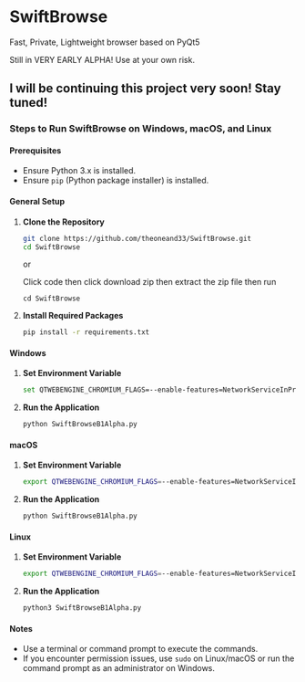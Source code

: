 # SwiftBrowse
Fast, Private, Lightweight browser based on PyQt5

Still in VERY EARLY ALPHA! Use at your own risk.

## I will be continuing this project very soon! Stay tuned! ##

### Steps to Run SwiftBrowse on Windows, macOS, and Linux

#### Prerequisites
- Ensure Python 3.x is installed.
- Ensure `pip` (Python package installer) is installed.

#### General Setup
1. **Clone the Repository**
   ```sh
   git clone https://github.com/theoneand33/SwiftBrowse.git
   cd SwiftBrowse
   ```
   or
  
   Click code then click download zip then extract the zip file then run 
   ```
   cd SwiftBrowse
   ```
2. **Install Required Packages**
   ```sh
   pip install -r requirements.txt
   ```

#### Windows
1. **Set Environment Variable**
   ```sh
   set QTWEBENGINE_CHROMIUM_FLAGS=--enable-features=NetworkServiceInProcess
   ```

2. **Run the Application**
   ```sh
   python SwiftBrowseB1Alpha.py
   ```

#### macOS
1. **Set Environment Variable**
   ```sh
   export QTWEBENGINE_CHROMIUM_FLAGS=--enable-features=NetworkServiceInProcess
   ```

2. **Run the Application**
   ```sh
   python SwiftBrowseB1Alpha.py
   ```

#### Linux
1. **Set Environment Variable**
   ```sh
   export QTWEBENGINE_CHROMIUM_FLAGS=--enable-features=NetworkServiceInProcess
   ```

2. **Run the Application**
   ```sh
   python3 SwiftBrowseB1Alpha.py
   ```

#### Notes
- Use a terminal or command prompt to execute the commands.
- If you encounter permission issues, use `sudo` on Linux/macOS or run the command prompt as an administrator on Windows.
